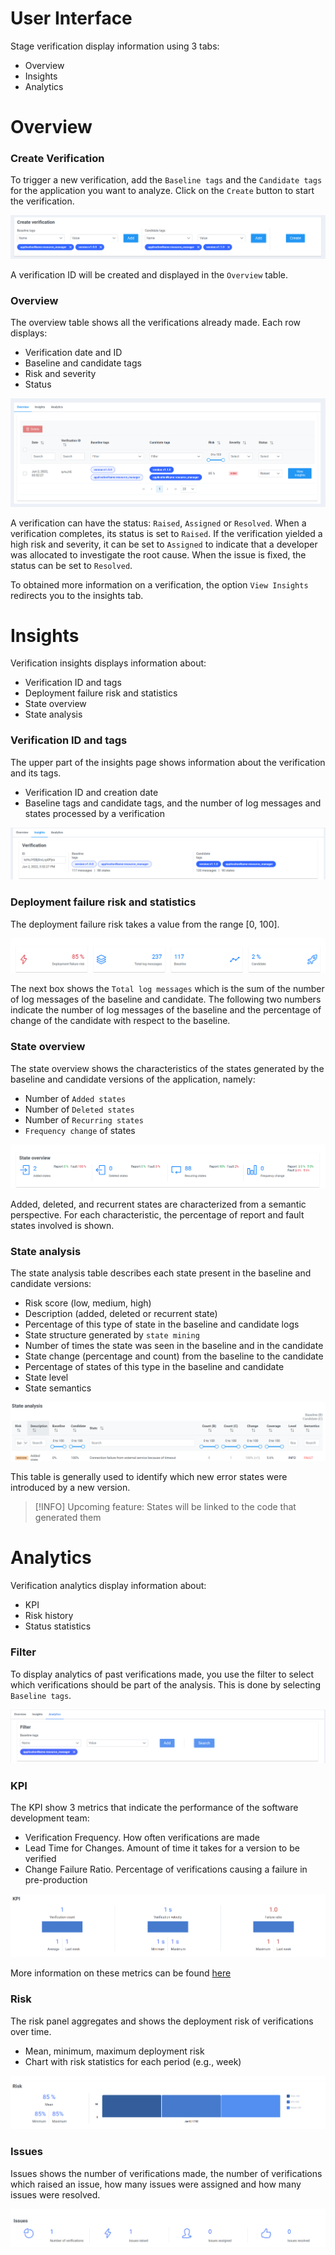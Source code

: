 # User Interface

Stage verification display information using 3 tabs:

+ Overview
+ Insights
+ Analytics


# Overview 

### Create Verification 

To trigger a new verification, add the `Baseline tags` and the `Candidate tags` for the application you want to analyze.
Click on the `Create` button to start the verification. 

![Logs](imgs/create_verification.png ':size=1200')

A verification ID will be created and displayed in the `Overview` table.


### Overview

The overview table shows all the verifications already made. Each row displays:
+ Verification date and ID
+ Baseline and candidate tags
+ Risk and severity 
+ Status

![Logs](imgs/overview.png ':size=1200')

A verification can have the status: `Raised`, `Assigned` or `Resolved`. 
When a verification completes, its status is set to `Raised`. 
If the verification yielded a high risk and severity, it can be set to `Assigned` to indicate that a developer was allocated to investigate the root cause.
When the issue is fixed, the status can be set to `Resolved`.

To obtained more information on a verification, the option `View Insights` redirects you to the insights tab.


# Insights

Verification insights displays information about:

+ Verification ID and tags
+ Deployment failure risk and statistics   
+ State overview
+ State analysis


### Verification ID and tags

The upper part of the insights page shows information about the verification and its tags.  

+ Verification ID and creation date
+ Baseline tags and candidate tags, and the number of log messages and states processed by a verification

![Logs](imgs/verification.png ':size=1200')


### Deployment failure risk and statistics  

The deployment failure risk takes a value from the range [0, 100].

![Logs](imgs/deployment_risk.png ':size=1200')

The next box shows the `Total log messages` which is the sum of the number of log messages of the baseline and candidate. The following two numbers indicate the number of log messages of the baseline and the percentage of change of the candidate with respect to the baseline.  


### State overview

The state overview shows the characteristics of the states generated by the baseline and candidate versions of the application, namely:

+ Number of `Added states`
+ Number of `Deleted states`
+ Number of `Recurring states`
+ `Frequency change` of states

![Logs](imgs/state_overview.png ':size=1200')

Added, deleted, and recurrent states are characterized from a semantic perspective. 
For each characteristic, the percentage of report and fault states involved is shown. 
    


### State analysis
The state analysis table describes each state present in the baseline and candidate versions:

+ Risk score (low, medium, high) 
+ Description (added, deleted or recurrent state)
+ Percentage of this type of state in the baseline and candidate logs
+ State structure generated by `state mining`
+ Number of times the state was seen in the baseline and in the candidate
+ State change (percentage and count) from the baseline to the candidate 
+ Percentage of states of this type in the baseline and candidate
+ State level 
+ State semantics

![Logs](imgs/state_analysis.png ':size=1200')

This table is generally used to identify which new error states were introduced by a new version.

> [!INFO] 
> Upcoming feature: States will be linked to the code that generated them    
 
 
# Analytics

Verification analytics display information about:

+ KPI
+ Risk history
+ Status statistics

### Filter

To display analytics of past verifications made, you use the filter to select which verifications should be part of the analysis. 
This is done by selecting `Baseline tags`.

![Logs](imgs/filter.png ':size=1200')


### KPI

The KPI show 3 metrics that indicate the performance of the software development team: 
+ Verification Frequency. How often verifications are made
+ Lead Time for Changes. Amount of time it takes for a version to be verified
+ Change Failure Ratio. Percentage of verifications causing a failure in pre-production

![Logs](imgs/kpi.png ':size=1200')

More information on these metrics can be found [here](https://cloud.google.com/blog/products/devops-sre/using-the-four-keys-to-measure-your-devops-performance)


### Risk

The risk panel aggregates and shows the deployment risk of verifications over time. 
+ Mean, minimum, maximum deployment risk
+ Chart with risk statistics for each period (e.g., week)

![Logs](imgs/risk.png ':size=1200')


### Issues

Issues shows the number of verifications made, the number of verifications which raised an issue, how many issues were assigned and how many issues were resolved. 

![Logs](imgs/issues.png ':size=1200')
